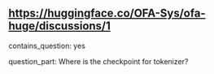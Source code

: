 ## https://huggingface.co/OFA-Sys/ofa-huge/discussions/1

contains_question: yes

question_part: Where is the checkpoint for tokenizer?